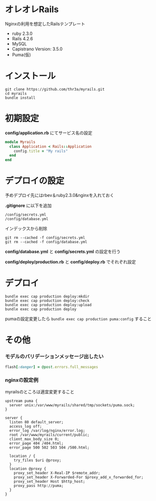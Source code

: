 # オレオレRails

Nginxの利用を想定したRailsテンプレート

- ruby 2.3.0
- Rails 4.2.6
- MySQL
- Capistrano Version: 3.5.0
- Puma(仮)

# インストール

```
git clone https://github.com/thr3a/myrails.git
cd myrails
bundle install
```

# 初期設定

**config/application.rb** にてサービス名の設定

```ruby
module Myrails
  class Application < Rails::Application
    config.title = "My rails"
  end
end
```

# デプロイの設定

予めデプロイ先にはrbev＆ruby2.3.0&nginxを入れておく

**.gitignore** に以下を追加

```
/config/secrets.yml
/config/database.yml
```

インデックスから削除

```
git rm --cached -f config/secrets.yml
git rm --cached -f config/database.yml
```

**config/database.yml** と **config/secrets.yml** の設定を行う

**config/deploy/production.rb** と **config/deploy.rb** でそれぞれ設定

# デプロイ

```
bundle exec cap production deploy:mkdir
bundle exec cap production deploy:check
bundle exec cap production deploy:upload
bundle exec cap production deploy
```

pumaの設定変更したら `bundle exec cap production puma:config` すること

# その他

### モデルのバリデーションメッセージ出したい

```ruby
flash[:danger] = @post.errors.full_messages
```

### nginxの設定例

myrailsのところは適宜変更すること

```
upstream puma {
  server unix:/var/www/myrails/shared/tmp/sockets/puma.sock;
}

server {
  listen 80 default_server;
  access_log off;
  error_log /var/log/nginx/error.log;
  root /var/www/myrails/current/public;
  client_max_body_size 0;
  error_page 404 /404.html;
  error_page 500 502 503 504 /500.html;

  location / {
    try_files $uri @proxy;
  }
  location @proxy {
    proxy_set_header X-Real-IP $remote_addr;
    proxy_set_header X-Forwarded-For $proxy_add_x_forwarded_for;
    proxy_set_header Host $http_host;
    proxy_pass http://puma;
  }
}
```
